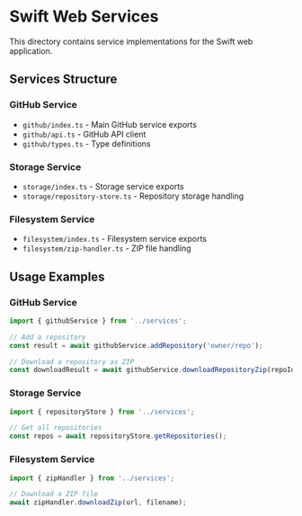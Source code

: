 # Swift Web Services

This directory contains service implementations for the Swift web application.

## Services Structure

### GitHub Service
- `github/index.ts` - Main GitHub service exports
- `github/api.ts` - GitHub API client
- `github/types.ts` - Type definitions

### Storage Service
- `storage/index.ts` - Storage service exports
- `storage/repository-store.ts` - Repository storage handling

### Filesystem Service
- `filesystem/index.ts` - Filesystem service exports
- `filesystem/zip-handler.ts` - ZIP file handling

## Usage Examples

### GitHub Service
```typescript
import { githubService } from '../services';

// Add a repository
const result = await githubService.addRepository('owner/repo');

// Download a repository as ZIP
const downloadResult = await githubService.downloadRepositoryZip(repoId);
```

### Storage Service
```typescript
import { repositoryStore } from '../services';

// Get all repositories
const repos = await repositoryStore.getRepositories();
```

### Filesystem Service
```typescript
import { zipHandler } from '../services';

// Download a ZIP file
await zipHandler.downloadZip(url, filename);
```
